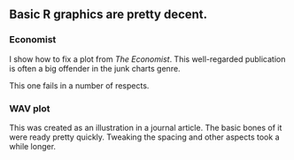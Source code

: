 ## Basic R graphics are pretty decent.

### Economist
I show how to fix a plot from <i>The Economist</i>. This well-regarded publication is often a big offender in the junk charts genre.<br>

This one fails in a number of respects.

### WAV plot
This was created as an illustration in a journal article. The basic bones of it were ready pretty quickly. Tweaking the spacing and other aspects took a while longer.